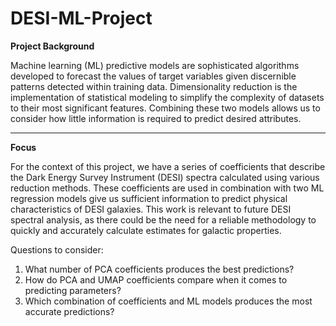 # DESI-ML-Project

__Project Background__

Machine learning (ML) predictive models are sophisticated algorithms developed to forecast the values of target variables given discernible patterns detected within training data. Dimensionality reduction is the implementation of statistical modeling to simplify the complexity of datasets to their most significant features. Combining these two models allows us to consider how little information is required to predict desired attributes. 

-------------

__Focus__

For the context of this project, we have a series of coefficients that describe the Dark Energy Survey Instrument (DESI) spectra calculated using various reduction methods. These coefficients are used in combination with two ML regression models give us sufficient information to predict physical characteristics of DESI galaxies. This work is relevant to future DESI spectral analysis, as there could be the need for a reliable methodology to quickly and accurately calculate estimates for galactic properties. 

Questions to consider:

1. What number of PCA coefficients produces the best predictions?
2. How do PCA and UMAP coefficients compare when it comes to predicting parameters?
3. Which combination of coefficients and ML models produces the most accurate predictions?

